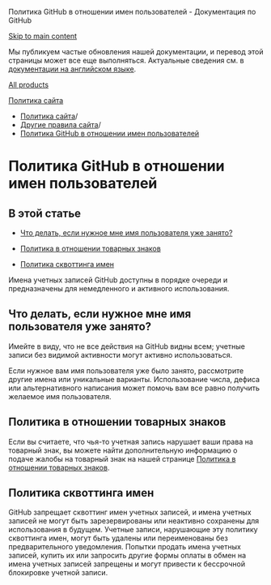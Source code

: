 Политика GitHub в отношении имен пользователей - Документация по GitHub

[Skip to main content](#main-content)

Мы публикуем частые обновления нашей документации, и перевод этой страницы может все еще выполняться. Актуальные сведения см. в [документации на английском языке](/en).

[All products](/ru)

[Политика сайта](/ru/site-policy)

* [Политика сайта](/ru/site-policy)/
* [Другие правила сайта](/ru/site-policy/other-site-policies)/
* [Политика GitHub в отношении имен пользователей](/ru/site-policy/other-site-policies/github-username-policy)

Политика GitHub в отношении имен пользователей
==========

В этой статье
----------

* [Что делать, если нужное мне имя пользователя уже занято?](#what-if-the-username-i-want-is-already-taken)

* [Политика в отношении товарных знаков](#trademark-policy)

* [Политика сквоттинга имен](#name-squatting-policy)

Имена учетных записей GitHub доступны в порядке очереди и предназначены для немедленного и активного использования.

[](#what-if-the-username-i-want-is-already-taken)Что делать, если нужное мне имя пользователя уже занято?
----------

Имейте в виду, что не все действия на GitHub видны всем; учетные записи без видимой активности могут активно использоваться.

Если нужное вам имя пользователя уже было занято, рассмотрите другие имена или уникальные варианты. Использование числа, дефиса или альтернативного написания может помочь вам все равно получить желаемое имя пользователя.

[](#trademark-policy)Политика в отношении товарных знаков
----------

Если вы считаете, что чья-то учетная запись нарушает ваши права на товарный знак, вы можете найти дополнительную информацию о подаче жалобы на товарный знак на нашей странице [Политика в отношении товарных знаков](/ru/site-policy/content-removal-policies/github-trademark-policy).

[](#name-squatting-policy)Политика сквоттинга имен
----------

GitHub запрещает сквоттинг имен учетных записей, и имена учетных записей не могут быть зарезервированы или неактивно сохранены для использования в будущем. Учетные записи, нарушающие эту политику сквоттинга имен, могут быть удалены или переименованы без предварительного уведомления. Попытки продать имена учетных записей, купить их или запросить другие формы оплаты в обмен на имена учетных записей запрещены и могут привести к бессрочной блокировке учетной записи.
